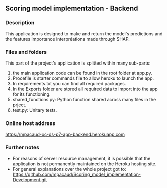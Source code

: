 ## Scoring model implementation - Backend

### Description

This application is designed to make and return the model's predictions and the features importance interpréations made through SHAP.


### Files and folders

This part of the project's application is splitted within many sub-parts:
1. the main application code can be found in the root folder at app.py.
2. Procefile is starter commands file to allow heroku to launch the app.
3. In requirements.txt you can find all required packages.
4. In the Exports folder are stored all required data to import into the app for its functioning.
5. shared_functions.py: Python function shared across many files in the prject.
6. test.py: Unitary tests.


### Online host address

https://mpacaud-oc-ds-p7-app-backend.herokuapp.com


### Further notes

- For reasons of server resource management, it is possible that the application is not permanently maintained on the Heroku hosting site.
- For general explanations over the whole project got to: https://github.com/mpacaud/Scoring_model_implementation-Development.git
